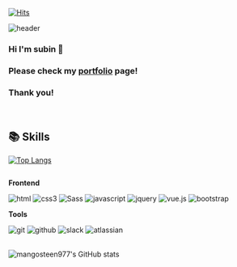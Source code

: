 <!--방문자수(hits) from 'https://hits.seeyoufarm.com' -->
[![Hits](https://hits.seeyoufarm.com/api/count/incr/badge.svg?url=https%3A%2F%2Fgithub.com%2Fmangosteen977%2Fhit-counter&count_bg=%23000000&title_bg=%23FF8900&icon=github.svg&icon_color=%23FFFFFF&title=hits&edge_flat=false)](https://hits.seeyoufarm.com)
<br>

<!-- header from 'https://github.com/kyechan99/capsule-render?tab=readme-ov-file' -->
![header](https://capsule-render.vercel.app/api?height=150&type=waving&color=auto&text=Welcome%20to%20subin's%20gitHub&fontSize=25&animation=twinkling&fontAlign=25&fontAlignY=70)
### Hi I'm subin 👋
### Please check my <a href="https://mangosteen977.github.io/">portfolio</a> page!
### Thank you!
<br>

## 📚 Skills
<!--github-readme-stats from 'https://github.com/anuraghazra/github-readme-stats?tab=readme-ov-file' -->
[![Top Langs](https://github-readme-stats.vercel.app/api/top-langs/?username=mangosteen977&layout=donut-vertical)](https://github.com/mangosteen977/github-readme-stats)

<div style="display:flex; flex-direction:column; align-items:flex-start;">
     <!-- Frontend -->
    <p><strong>Frontend</strong></p>
    <div>
        <img alt="html" src="https://img.shields.io/badge/html5-E34F26?style=flat-square&logo=html5&logoColor=white"> 
        <img alt="css3" src="https://img.shields.io/badge/css-1572B6?style=flat-square&logo=css3&logoColor=white">
        <img alt="Sass" src="https://img.shields.io/badge/Sass-CC6699?style=flat-square&logo=Sass&logoColor=white">
        <img alt="javascript" src="https://img.shields.io/badge/javascript-F7DF1E?style=flat-square&logo=javascript&logoColor=black">
        <img alt="jquery" src="https://img.shields.io/badge/jquery-0769AD?style=flat-square&logo=jquery&logoColor=white">
        <img alt="vue.js" src="https://img.shields.io/badge/vue.js-4FC08D?style=flat-square&logo=vuedotjs&logoColor=white">
        <img alt="bootstrap" src="https://img.shields.io/badge/bootstrap-7952B3?style=flat-square&logo=bootstrap&logoColor=white">
    </div>
    <!-- Tools -->
    <p><strong>Tools</strong></p>
    <div>
      <img alt="git" src="https://img.shields.io/badge/git-F05032?style=flat-square&logo=git&logoColor=white"> 
      <img alt="github" src="https://img.shields.io/badge/github-181717?style=flat-square&logo=github&logoColor=white">
      <img alt="slack" src="https://img.shields.io/badge/slack-4A154B?style=flat-square&logo=slack&logoColor=white"> 
      <img alt="atlassian" src="https://img.shields.io/badge/atlassian-0052CC?style=flat-square&logo=atlassian&logoColor=white"> 
    </div>
</div>
<br>

<!--github-readme-stats from 'https://github.com/anuraghazra/github-readme-stats?tab=readme-ov-file' -->
![mangosteen977's GitHub stats](https://github-readme-stats-nine-gilt.vercel.app/api?username=mangosteen977&show_icons=true&theme=gruvbox)
